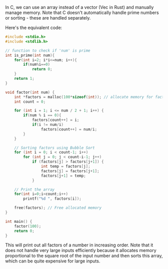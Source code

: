 In C, we can use an array instead of a vector (Vec in Rust) and manually manage memory. Note that C doesn't automatically handle prime numbers or sorting - these are handled separately.

Here's the equivalent code:

```c
#include <stdio.h>
#include <stdlib.h>

// function to check if 'num' is prime
int is_prime(int num){
    for(int i=2; i*i<=num; i++){
        if(num%i==0)
            return 0;
    }
    return 1;
}

void factor(int num) {
    int *factors = malloc(100*sizeof(int)); // allocate memory for factors
    int count = 0;

    for (int i = 1; i <= num / 2 + 1; i++) {
        if(num % i == 0){
            factors[count++] = i;
            if(i != num/i)
                factors[count++] = num/i;
        }
    }

    // Sorting factors using Bubble Sort
    for (int i = 0; i < count-1; i++)
        for (int j = 0; j < count-i-1; j++) 
            if (factors[j] > factors[j+1]) {
                int temp = factors[j];
                factors[j] = factors[j+1];
                factors[j+1] = temp;
            }

    // Print the array
    for(int i=0;i<count;i++)
        printf("%d ", factors[i]);

    free(factors); // Free allocated memory
}

int main() {
    factor(100);
    return 0;
}
```

This will print out all factors of a number in increasing order. Note that it does not handle very large inputs efficiently because it allocates memory proportional to the square root of the input number and then sorts this array, which can be quite expensive for large inputs.
